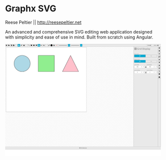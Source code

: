 # Graphx SVG
Reese Peltier || http://reesepeltier.net

An advanced and comprehensive SVG editing web application designed with simplicity and ease of use in mind. Built from scratch using Angular.

![image](https://github.com/reese360/GraphX-SVG/blob/master/git_rsc/currentState.png)
